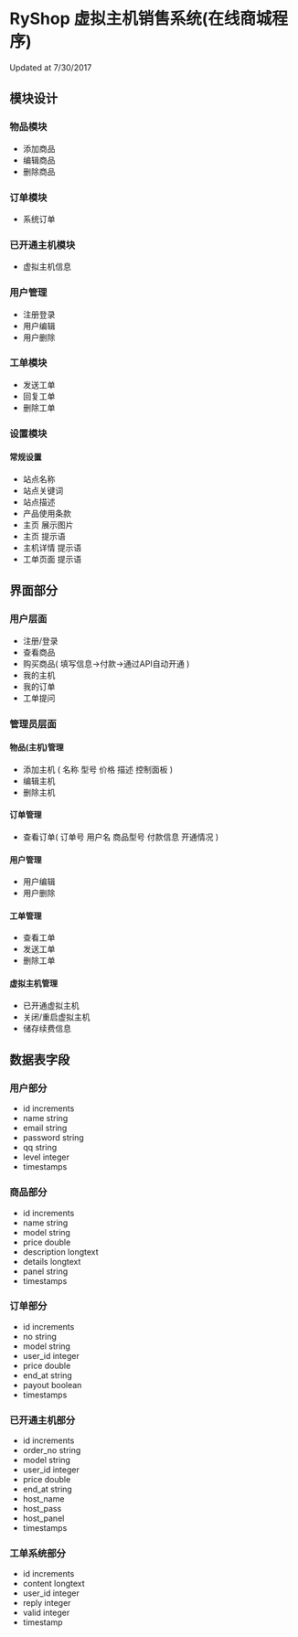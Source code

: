 # RyShop 虚拟主机销售系统(在线商城程序)
Updated at 7/30/2017

## 模块设计
### 物品模块
- 添加商品
- 编辑商品
- 删除商品

### 订单模块
- 系统订单

### 已开通主机模块
- 虚拟主机信息

### 用户管理
- 注册登录
- 用户编辑
- 用户删除

### 工单模块
- 发送工单
- 回复工单
- 删除工单

### 设置模块
#### 常规设置
- 站点名称
- 站点关键词
- 站点描述
- 产品使用条款
- 主页 展示图片
- 主页 提示语
- 主机详情 提示语
- 工单页面 提示语


## 界面部分
### 用户层面
- 注册/登录
- 查看商品
- 购买商品( 填写信息->付款->通过API自动开通 )
- 我的主机
- 我的订单
- 工单提问

### 管理员层面
#### 物品(主机)管理
- 添加主机 ( 名称 型号 价格 描述 控制面板 )
- 编辑主机
- 删除主机

#### 订单管理
- 查看订单( 订单号 用户名 商品型号 付款信息 开通情况 )

#### 用户管理
- 用户编辑
- 用户删除

#### 工单管理
- 查看工单
- 发送工单
- 删除工单

#### 虚拟主机管理
- 已开通虚拟主机
- 关闭/重启虚拟主机
- 储存续费信息

## 数据表字段
### 用户部分
- id increments
- name string
- email string
- password string
- qq string
- level integer
- timestamps

### 商品部分
- id increments
- name string
- model string
- price double
- description longtext
- details longtext
- panel string
- timestamps

### 订单部分
- id increments
- no string
- model string
- user_id integer
- price double
- end_at string
- payout boolean
- timestamps

### 已开通主机部分
- id increments
- order_no string
- model string
- user_id integer
- price double
- end_at string
- host_name
- host_pass
- host_panel
- timestamps

### 工单系统部分
- id increments
- content longtext
- user_id integer
- reply integer
- valid integer
- timestamp